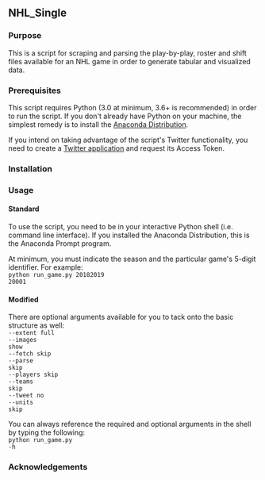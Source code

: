 ## NHL_Single

### Purpose
This is a script for scraping and parsing the play-by-play, roster and shift files available for an NHL game in order to generate tabular and visualized data.

### Prerequisites
This script requires Python (3.0 at minimum, 3.6+ is recommended) in order to run the script. If you don't already have Python on your machine, the simplest remedy is to install the <a href="https://www.anaconda.com/distribution/">Anaconda Distribution</a>. 

If you intend on taking advantage of the script's Twitter functionality, you need to create a <a href="https://apps.twitter.com/app/new">Twitter application</a> and request its Access Token.

### Installation

### Usage

#### Standard
To use the script, you need to be in your interactive Python shell (i.e. command line interface). If you installed the Anaconda Distribution, this is the Anaconda Prompt program. 

At minimum, you must indicate the season and the particular game's 5-digit identifier. For example:<br>
<code>python run_game.py 20182019 20001</code>

#### Modified
There are optional arguments available for you to tack onto the basic structure as well:<br>
<code>--extent full</code><br>
<code>--images show</code><br>
<code>--fetch skip</code><br>
<code>--parse skip</code><br>
<code>--players skip</code><br>
<code>--teams skip</code><br>
<code>--tweet no</code><br>
<code>--units skip</code><br>

You can always reference the required and optional arguments in the shell by typing the following:<br>
<code>python run_game.py -h</code>

### Acknowledgements
